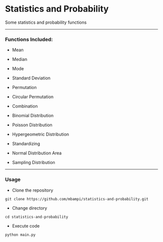 # Statistics and Probability

Some statistics and probability functions


--------------------------------------------------

### Functions Included:

 - Mean
 - Median
 - Mode
 - Standard Deviation
 
 - Permutation
 - Circular Permutation
 - Combination
 
 - Binomial Distribution
 - Poisson Distribution
 - Hypergeometric Distribution
 
 - Standardizing
 - Normal Distribution Area
 
 - Sampling Distribution


--------------------------------------------------

### Usage

- Clone the repository

```
git clone https://github.com/mbampi/statistics-and-probability.git
```

- Change directory

```
cd statistics-and-probability
```

- Execute code

```
python main.py
```
